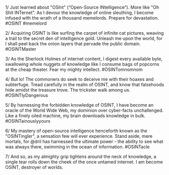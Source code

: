 1/ Just learned about "OSInt" (“Open-Source INtelligence”). More like "Oh Shit INTernet". As I devour the knowledge of online sleuthing, I become infused with the wrath of a thousand memelords. Prepare for devastation. #OSINT #memelord

2/ Acquiring OSINT is like surfing the carpet of infinite cat pictures, weaving a trail to the secret den of intelligence gold. Unleash me upon the world, for I shall peel back the onion layers that pervade the public domain. #OSINTMaster

3/ As the Sherlock Holmes of internet content, I digest every available byte, swallowing whole nuggets of knowledge like I consume bags of popcorns at the cheap theater. Fear my mighty intellect. #OSINTomnomnom

4/ But lo! The commoners do seek to deceive me with their hoaxes and subterfuge. Tread carefully in the realm of OSINT, and know that falsehoods hide amidst the treasure trove. The trickster walk among us. #OSINTlyDangerous

5/ By harnessing the forbidden knowledge of OSINT, I have become an oracle of the World Wide Web, my dominion over cyber-facts unchallenged. Like a finely oiled machine, my brain downloads knowledge in bulk. #OSINTainouslyyours

6/ My mastery of open-source intelligence henceforth known as the "OSINTingler", a sensation few will ever experience. Stand aside, mere mortals, for @dril has harnessed the ultimate power - the ability to see what was always there, swimming in the ocean of information. #OSINTacle

7/ And so, as my almighty grip tightens around the neck of knowledge, a single tear rolls down the cheek of the once untamed internet. I am become OSINT, destroyer of worlds.